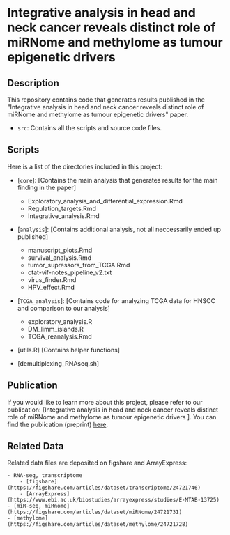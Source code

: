# Integrative analysis in head and neck cancer reveals distinct role of miRNome and methylome as tumour epigenetic drivers

## Description

This repository contains code that generates results published in the "Integrative analysis in head and neck cancer reveals distinct role of miRNome and methylome as tumour epigenetic drivers" paper. 

- `src`: Contains all the scripts and source code files.

## Scripts

Here is a list of the directories included in this project:

- [`core`]: [Contains the main analysis that generates results for the main finding in the paper]
    - Exploratory_analysis_and_differential_expression.Rmd
    - Regulation_targets.Rmd
    - Integrative_analysis.Rmd

- [`analysis`]: [Contains additional analysis, not all neccessarily ended up published]
    - manuscript_plots.Rmd
    - survival_analysis.Rmd
    - tumor_supressors_from_TCGA.Rmd
    - ctat-vif-notes_pipeline_v2.txt
    - virus_finder.Rmd
    - HPV_effect.Rmd

- [`TCGA_analysis`]: [Contains code for analyzing TCGA data for HNSCC and comparison to our analysis]
    - exploratory_analysis.R
    - DM_limm_islands.R
    - TCGA_reanalysis.Rmd

- [utils.R] [Contains helper functions]
- [demultiplexing_RNAseq.sh] 

## Publication

If you would like to learn more about this project, please refer to our publication: [Integrative analysis in head and neck cancer reveals distinct role of miRNome and methylome as tumour epigenetic drivers
]. You can find the publication (preprint) [here](https://www.biorxiv.org/content/10.1101/2024.01.11.575141v2).

## Related Data

Related data files are deposited on figshare and ArrayExpress:

    - RNA-seq, transcriptome
        - [figshare](https://figshare.com/articles/dataset/transcriptome/24721746)
        - [ArrayExpress](https://www.ebi.ac.uk/biostudies/arrayexpress/studies/E-MTAB-13725)
    - [miR-seq, miRnome](https://figshare.com/articles/dataset/miRNome/24721731)
    - [methylome](https://figshare.com/articles/dataset/methylome/24721728)

